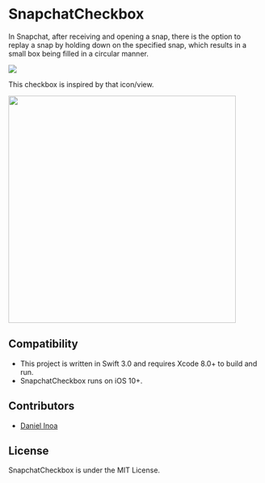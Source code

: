 # SnapchatCheckbox

In Snapchat, after receiving and opening a snap, there is the option to replay a snap by holding down on the specified snap, which results in a small box being filled in a circular manner.

<img src="https://github.com/danielinoa/SnapchatCheckbox/blob/master/Assets/snapchat.gif">

This checkbox is inspired by that icon/view.

<img src="https://github.com/danielinoa/SnapchatCheckbox/blob/master/Assets/snapchat_checbox.gif" height="450">

## Compatibility

* This project is written in Swift 3.0 and requires Xcode 8.0+ to build and run.
* SnapchatCheckbox runs on iOS 10+.

## Contributors

* [Daniel Inoa](https://twitter.com/danielinoa_)

## License

SnapchatCheckbox is under the MIT License.
